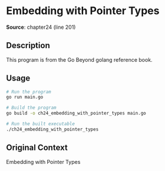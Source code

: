 # Embedding with Pointer Types

**Source**: chapter24 (line 201)

## Description

This program is from the Go Beyond golang reference book.

## Usage

```bash
# Run the program
go run main.go

# Build the program
go build -o ch24_embedding_with_pointer_types main.go

# Run the built executable
./ch24_embedding_with_pointer_types
```

## Original Context

Embedding with Pointer Types
